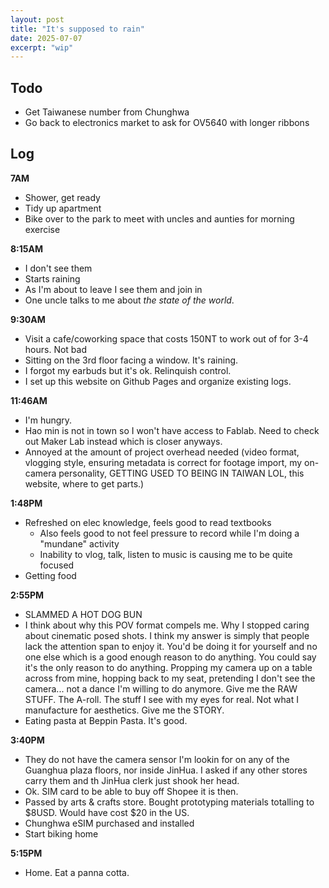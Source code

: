 ```yaml
---
layout: post
title: "It's supposed to rain"
date: 2025-07-07
excerpt: "wip"
---
```


## Todo
- Get Taiwanese number from Chunghwa
- Go back to electronics market to ask for OV5640 with longer ribbons

## Log

**7AM**
- Shower, get ready
- Tidy up apartment
- Bike over to the park to meet with uncles and aunties for morning exercise

**8:15AM**
- I don't see them
- Starts raining
- As I'm about to leave I see them and join in
- One uncle talks to me about *the state of the world*.

**9:30AM**
- Visit a cafe/coworking space that costs 150NT to work out of for 3-4 hours. Not bad
- Sitting on the 3rd floor facing a window. It's raining.
- I forgot my earbuds but it's ok. Relinquish control.
- I set up this website on Github Pages and organize existing logs.

**11:46AM**
- I'm hungry.
- Hao min is not in town so I won't have access to Fablab. Need to check out Maker Lab instead which is closer anyways.
- Annoyed at the amount of project overhead needed (video format, vlogging style, ensuring metadata is correct for footage import, my on-camera personality, GETTING USED TO BEING IN TAIWAN LOL, this website, where to get parts.)

**1:48PM**
- Refreshed on elec knowledge, feels good to read textbooks
    - Also feels good to not feel pressure to record while I'm doing a "mundane" activity
    - Inability to vlog, talk, listen to music is causing me to be quite focused
- Getting food

**2:55PM**
- SLAMMED A HOT DOG BUN 
- I think about why this POV format compels me. Why I stopped caring about cinematic posed shots. I think my answer is simply that people lack the attention span to enjoy it. You'd be doing it for yourself and no one else which is a good enough reason to do anything. You could say it's the only reason to do anything. Propping my camera up on a table across from mine, hopping back to my seat, pretending I don't see the camera... not a dance I'm willing to do anymore. Give me the RAW STUFF. The A-roll. The stuff I see with my eyes for real. Not what I manufacture for aesthetics. Give me the STORY.
- Eating pasta at Beppin Pasta. It's good.

**3:40PM**
- They do not have the camera sensor I'm lookin for on any of the Guanghua plaza floors, nor inside JinHua. I asked if any other stores carry them and th JinHua clerk just shook her head.
- Ok. SIM card to be able to buy off Shopee it is then.
- Passed by arts & crafts store. Bought prototyping materials totalling to $8USD. Would have cost $20 in the US. 
- Chunghwa eSIM purchased and installed
- Start biking home

**5:15PM**
- Home. Eat a panna cotta.